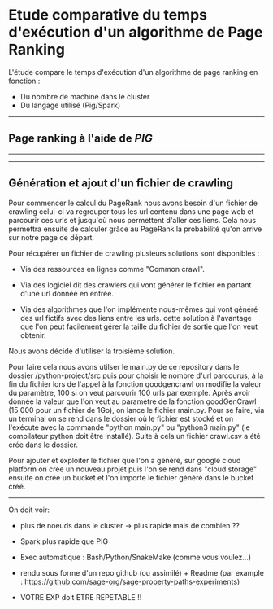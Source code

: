 # Etude comparative du temps d'exécution d'un algorithme de Page Ranking 

L'étude compare le temps d'exécution d'un algorithme de page ranking en fonction :
* Du nombre de machine dans le cluster
* Du langage utilisé (Pig/Spark)

---
## Page ranking à l'aide de *PIG*


---

---
## Génération et ajout d'un fichier de crawling

Pour commencer le calcul du PageRank nous avons besoin d'un fichier de crawling celui-ci va regrouper tous les url contenu dans une page web et parcourir ces urls et jusqu'où nous permettent d'aller ces liens.
Cela nous permettra ensuite de calculer grâce au PageRank la probabilité qu'on arrive sur notre page de départ.

Pour récupérer un fichier de crawling plusieurs solutions sont disponibles :
- Via des ressources en lignes comme "Common crawl".

- Via des logiciel dit des crawlers qui vont générer le fichier en partant d'une url donnée en entrée.

- Via des algorithmes que l'on implémente nous-mêmes qui vont généré des url fictifs avec des liens entre les urls. cette solution à l'avantage que l'on peut facilement gérer la taille du fichier de sortie que l'on veut obtenir.

Nous avons décidé d'utiliser la troisième solution.

Pour faire cela nous avons utilser le main.py de ce repository dans le dossier /python-project/src puis pour choisir le nombre d'url parcourus, à la fin du fichier lors de l'appel à la fonction goodgencrawl on modifie la valeur du paramètre, 100 si on veut parcourir 100 urls par exemple.
Après avoir donnée la valeur que l'on veut au paramètre de la fonction goodGenCrawl (15 000 pour un fichier de 1Go), on lance le fichier main.py. Pour se faire, via un terminal on se rend dans le dossier où le fichier est stocké et on l'exécute avec la commande "python main.py" ou "python3 main.py" (le compilateur python doit être installé). Suite à cela un fichier crawl.csv a été crée dans le dossier.

Pour ajouter et exploiter le fichier que l'on a généré, sur google cloud platform on crée un nouveau projet puis l'on se rend dans "cloud storage" ensuite on crée un bucket et l'on importe le fichier généré dans le bucket créé.

---


On doit voir:

- plus de noeuds dans le cluster -> plus rapide mais de combien ??

- Spark plus rapide que PIG

- Exec automatique  : Bash/Python/SnakeMake (comme vous voulez...)

- rendu sous forme d'un repo github (ou assimilé)  + Readme (par example : https://github.com/sage-org/sage-property-paths-experiments)


- VOTRE EXP doit ETRE REPETABLE !!
